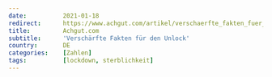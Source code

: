```yaml
---
date:          2021-01-18
redirect:      https://www.achgut.com/artikel/verschaerfte_fakten_fuer_den_unlock
title:         Achgut.com
subtitle:      'Verschärfte Fakten für den Unlock'
country:       DE
categories:    [Zahlen]
tags:          [lockdown, sterblichkeit]
---
```

